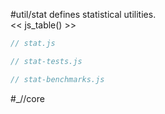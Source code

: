 #util/stat defines statistical utilities.  
<< js_table() >>

```js_removed:stat.js
// stat.js
```

```js_test_removed:stat-tests.js
// stat-tests.js
```

```js_benchmark_removed:stat-benchmarks.js
// stat-benchmarks.js
```

#_//core